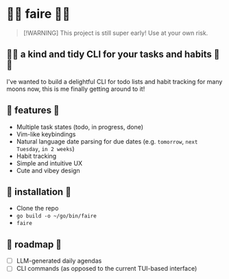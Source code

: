 # 🫧🌿 faire 🌸✨

> [!WARNING] This project is still super early! Use at your own risk.

## 🧼🦙 a kind and tidy CLI for your tasks and habits 🧹🦋

I've wanted to build a delightful CLI for todo lists and habit tracking for many moons now, this is me finally getting around to it!

## 🌱 features 🌻

- Multiple task states (todo, in progress, done)
- Vim-like keybindings
- Natural language date parsing for due dates (e.g. `tomorrow`, `next Tuesday`, `in 2 weeks`)
- Habit tracking
- Simple and intuitive UX
- Cute and vibey design

## 🌈 installation 🌺

- Clone the repo
- `go build -o ~/go/bin/faire`
- `faire`

## 🦒 roadmap 🌼

- [ ] LLM-generated daily agendas
- [ ] CLI commands (as opposed to the current TUI-based interface)

